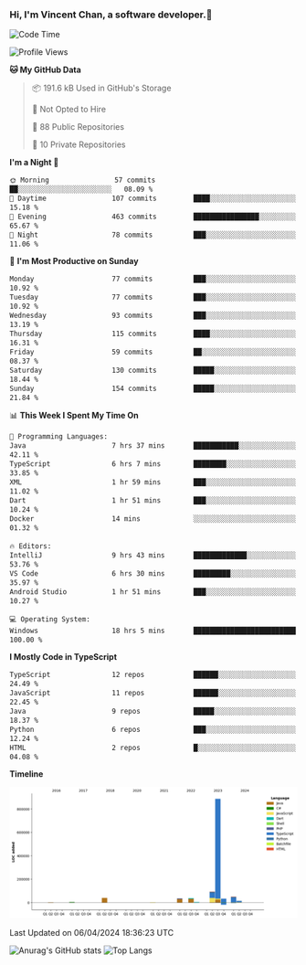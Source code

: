 ### Hi, I'm Vincent Chan, a software developer.👋

<!--
**hkvincent/hkvincent** is a ✨ _special_ ✨ repository because its `README.md` (this file) appears on your GitHub profile.

Here are some ideas to get you started:

- 🔭 I’m currently working on ...
- 🌱 I’m currently learning ...
- 👯 I’m looking to collaborate on ...
- 🤔 I’m looking for help with ...
- 💬 Ask me about ...
- 📫 How to reach me: ...
- 😄 Pronouns: ...
- ⚡ Fun fact: ...
-->
<!--START_SECTION:waka-->
![Code Time](http://img.shields.io/badge/Code%20Time-988%20hrs%2017%20mins-blue)

![Profile Views](http://img.shields.io/badge/Profile%20Views-0-blue)

**🐱 My GitHub Data** 

> 📦 191.6 kB Used in GitHub's Storage 
 > 
> 🚫 Not Opted to Hire
 > 
> 📜 88 Public Repositories 
 > 
> 🔑 10 Private Repositories 
 > 
**I'm a Night 🦉** 

```text
🌞 Morning                57 commits          ██░░░░░░░░░░░░░░░░░░░░░░░   08.09 % 
🌆 Daytime                107 commits         ████░░░░░░░░░░░░░░░░░░░░░   15.18 % 
🌃 Evening                463 commits         ████████████████░░░░░░░░░   65.67 % 
🌙 Night                  78 commits          ███░░░░░░░░░░░░░░░░░░░░░░   11.06 % 
```
📅 **I'm Most Productive on Sunday** 

```text
Monday                   77 commits          ███░░░░░░░░░░░░░░░░░░░░░░   10.92 % 
Tuesday                  77 commits          ███░░░░░░░░░░░░░░░░░░░░░░   10.92 % 
Wednesday                93 commits          ███░░░░░░░░░░░░░░░░░░░░░░   13.19 % 
Thursday                 115 commits         ████░░░░░░░░░░░░░░░░░░░░░   16.31 % 
Friday                   59 commits          ██░░░░░░░░░░░░░░░░░░░░░░░   08.37 % 
Saturday                 130 commits         █████░░░░░░░░░░░░░░░░░░░░   18.44 % 
Sunday                   154 commits         █████░░░░░░░░░░░░░░░░░░░░   21.84 % 
```


📊 **This Week I Spent My Time On** 

```text
💬 Programming Languages: 
Java                     7 hrs 37 mins       ███████████░░░░░░░░░░░░░░   42.11 % 
TypeScript               6 hrs 7 mins        ████████░░░░░░░░░░░░░░░░░   33.85 % 
XML                      1 hr 59 mins        ███░░░░░░░░░░░░░░░░░░░░░░   11.02 % 
Dart                     1 hr 51 mins        ███░░░░░░░░░░░░░░░░░░░░░░   10.24 % 
Docker                   14 mins             ░░░░░░░░░░░░░░░░░░░░░░░░░   01.32 % 

🔥 Editors: 
IntelliJ                 9 hrs 43 mins       █████████████░░░░░░░░░░░░   53.76 % 
VS Code                  6 hrs 30 mins       █████████░░░░░░░░░░░░░░░░   35.97 % 
Android Studio           1 hr 51 mins        ███░░░░░░░░░░░░░░░░░░░░░░   10.27 % 

💻 Operating System: 
Windows                  18 hrs 5 mins       █████████████████████████   100.00 % 
```

**I Mostly Code in TypeScript** 

```text
TypeScript               12 repos            ██████░░░░░░░░░░░░░░░░░░░   24.49 % 
JavaScript               11 repos            ██████░░░░░░░░░░░░░░░░░░░   22.45 % 
Java                     9 repos             █████░░░░░░░░░░░░░░░░░░░░   18.37 % 
Python                   6 repos             ███░░░░░░░░░░░░░░░░░░░░░░   12.24 % 
HTML                     2 repos             █░░░░░░░░░░░░░░░░░░░░░░░░   04.08 % 
```



**Timeline**

![Lines of Code chart](https://raw.githubusercontent.com/hkvincent/hkvincent/main/assets/bar_graph.png)


 Last Updated on 06/04/2024 18:36:23 UTC
<!--END_SECTION:waka-->
![Anurag's GitHub stats](https://github-readme-stats.vercel.app/api?username=hkvincent&rank_icon=github&hide=contribs,prs)
![Top Langs](https://github-readme-stats.vercel.app/api/top-langs/?username=hkvincent&layout=compact)
